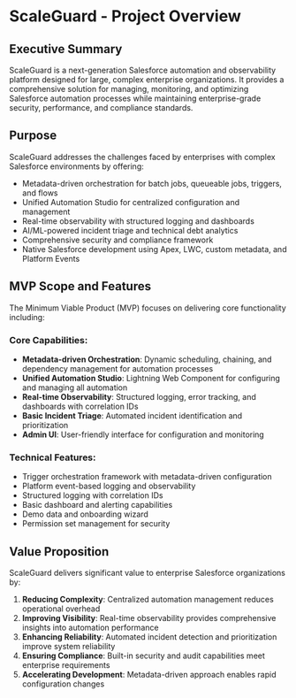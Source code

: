 # ScaleGuard - Project Overview

## Executive Summary

ScaleGuard is a next-generation Salesforce automation and observability platform designed for large, complex enterprise organizations. It provides a comprehensive solution for managing, monitoring, and optimizing Salesforce automation processes while maintaining enterprise-grade security, performance, and compliance standards.

## Purpose

ScaleGuard addresses the challenges faced by enterprises with complex Salesforce environments by offering:

- Metadata-driven orchestration for batch jobs, queueable jobs, triggers, and flows
- Unified Automation Studio for centralized configuration and management
- Real-time observability with structured logging and dashboards
- AI/ML-powered incident triage and technical debt analytics
- Comprehensive security and compliance framework
- Native Salesforce development using Apex, LWC, custom metadata, and Platform Events

## MVP Scope and Features

The Minimum Viable Product (MVP) focuses on delivering core functionality including:

### Core Capabilities:
- **Metadata-driven Orchestration**: Dynamic scheduling, chaining, and dependency management for automation processes
- **Unified Automation Studio**: Lightning Web Component for configuring and managing all automation
- **Real-time Observability**: Structured logging, error tracking, and dashboards with correlation IDs
- **Basic Incident Triage**: Automated incident identification and prioritization
- **Admin UI**: User-friendly interface for configuration and monitoring

### Technical Features:
- Trigger orchestration framework with metadata-driven configuration
- Platform event-based logging and observability
- Structured logging with correlation IDs
- Basic dashboard and alerting capabilities
- Demo data and onboarding wizard
- Permission set management for security

## Value Proposition

ScaleGuard delivers significant value to enterprise Salesforce organizations by:

1. **Reducing Complexity**: Centralized automation management reduces operational overhead
2. **Improving Visibility**: Real-time observability provides comprehensive insights into automation performance
3. **Enhancing Reliability**: Automated incident detection and prioritization improve system reliability
4. **Ensuring Compliance**: Built-in security and audit capabilities meet enterprise requirements
5. **Accelerating Development**: Metadata-driven approach enables rapid configuration changes
